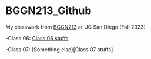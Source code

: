 # BGGN213_Github
My classwork from [BGGN213](https://bioboot.github.io/bggn213_F23/) at UC San Diego (Fall 2023)

-Class 06: [Class 06 stuffs](https://github.com/Aaron5947/BGGN213_Github/blob/main/class%2006/class-06.pdf)


-Class 07: {Something else}[Class 07 stuffs]
